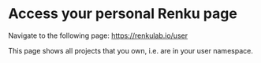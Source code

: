 # Access your personal Renku page

Navigate to the following page: https://renkulab.io/user

This page shows all projects that you own, i.e. are in your user namespace.